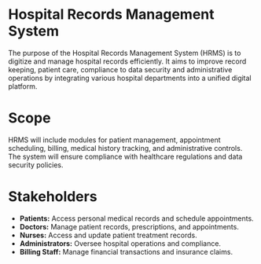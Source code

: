 # Hospital Records Management System  

The purpose of the Hospital Records Management System (HRMS) is to digitize and manage hospital records efficiently. It aims to improve record keeping, patient care, compliance to data security and administrative operations by integrating various hospital departments into a unified digital platform. 

# Scope
HRMS will include modules for patient management, appointment scheduling, billing, medical history tracking, and administrative controls. The system will ensure compliance with healthcare regulations and data security policies.

# Stakeholders
- **Patients:** Access personal medical records and schedule appointments.  
- **Doctors:** Manage patient records, prescriptions, and appointments.  
- **Nurses:** Access and update patient treatment records.  
- **Administrators:** Oversee hospital operations and compliance.  
- **Billing Staff:** Manage financial transactions and insurance claims.  

